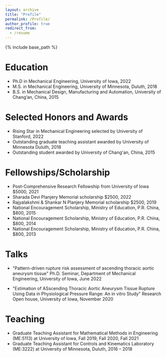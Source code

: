```yaml
---
layout: archive
title: "Profile"
permalink: /Profile/
author_profile: true
redirect_from:
  - /resume
---
```


{% include base_path %}


Education
======
* Ph.D in Mechanical Engineering, University of Iowa, 2022
* M.S. in Mechanical Engineering, University of Minnesota, Duluth, 2018
* B.S. in Mechanical Design, Manufacturing and Automation, University of Chang’an, China, 2015

Selected Honors and Awards
======
* Rising Star in Mechanical Engineering selected by University of Stanford, 2022
* Outstanding graduate teaching assistant awarded by University of Minnesota Duluth, 2018
* Outstanding student awarded by University of Chang'an, China, 2015                           

Fellowships/Scholarship
======
* Post-Comprehensive Research Fellowship from University of Iowa $5000, 2021
* Sharada Devi Planjery Memorial scholarship $2500, 2022
* Rajyalakshmi & Shankar N Planjery Memorial scholarship $2500, 2019
* National Encouragement Scholarship, Ministry of Education, P.R. China, $800, 2015
* National Encouragement Scholarship, Ministry of Education, P.R. China, $800, 2014
* National Encouragement Scholarship, Ministry of Education, P.R. China, $800, 2013
  
Talks
======
* "Pattern-driven rupture risk assessment of ascending thoracic aortic aneurysm tissue"
Ph.D. Seminar, Department of Mechanical Engineering, University of Iowa, June 2022

* "Estimation of ASscending Thoracic Aortic Aneurysm Tissue Rupture Using Data in Physiological Pressure Range: An in vitro Study"
Research Open house,  University of Iowa, November 2020
  
Teaching
======
* Graduate Teaching Assistant for Mathematical Methods in Engineering (ME:5113) at University of Iowa, Fall 2019, Fall 2020, Fall 2021
* Graduate Teaching Assistant for Controls and Kinematics Laboratory (ME:3222) at University of Minnesota, Duluth, 2016 – 2018
  

